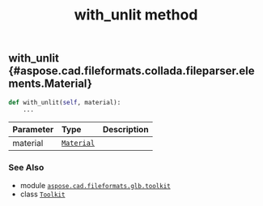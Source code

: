 ﻿---
title: with_unlit method
second_title: Aspose.CAD for Python via .NET API References
description: 
type: docs
weight: 360
url: /python-net/aspose.cad.fileformats.glb.toolkit/toolkit/with_unlit/
is_root: false
---

## with_unlit {#aspose.cad.fileformats.collada.fileparser.elements.Material}





```python
def with_unlit(self, material):
    ...
```


| Parameter | Type | Description |
| :- | :- | :- |
| material | [`Material`](/cad/python-net/aspose.cad.fileformats.collada.fileparser.elements/material) |  |



### See Also
* module [`aspose.cad.fileformats.glb.toolkit`](../../)
* class [`Toolkit`](/cad/python-net/aspose.cad.fileformats.glb.toolkit/toolkit)
